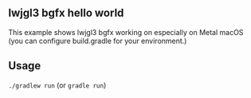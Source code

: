 ## lwjgl3 bgfx hello world

This example shows lwjgl3 bgfx working on especially on Metal macOS (you can configure build.gradle for your environment.)

## Usage

`./gradlew run` (or `gradle run`)

